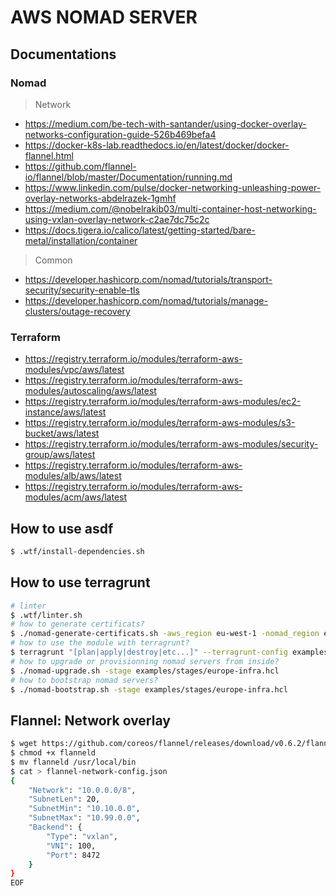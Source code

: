 # AWS NOMAD SERVER

## Documentations

### Nomad

> Network  
* https://medium.com/be-tech-with-santander/using-docker-overlay-networks-configuration-guide-526b469befa4
* https://docker-k8s-lab.readthedocs.io/en/latest/docker/docker-flannel.html
* https://github.com/flannel-io/flannel/blob/master/Documentation/running.md
* https://www.linkedin.com/pulse/docker-networking-unleashing-power-overlay-networks-abdelrazek-1gmhf
* https://medium.com/@nobelrakib03/multi-container-host-networking-using-vxlan-overlay-network-c2ae7dc75c2c
* https://docs.tigera.io/calico/latest/getting-started/bare-metal/installation/container

> Common 
* https://developer.hashicorp.com/nomad/tutorials/transport-security/security-enable-tls
* https://developer.hashicorp.com/nomad/tutorials/manage-clusters/outage-recovery

### Terraform

* https://registry.terraform.io/modules/terraform-aws-modules/vpc/aws/latest
* https://registry.terraform.io/modules/terraform-aws-modules/autoscaling/aws/latest
* https://registry.terraform.io/modules/terraform-aws-modules/ec2-instance/aws/latest
* https://registry.terraform.io/modules/terraform-aws-modules/s3-bucket/aws/latest
* https://registry.terraform.io/modules/terraform-aws-modules/security-group/aws/latest
* https://registry.terraform.io/modules/terraform-aws-modules/alb/aws/latest
* https://registry.terraform.io/modules/terraform-aws-modules/acm/aws/latest

## How to use asdf

```sh
$ .wtf/install-dependencies.sh
```

## How to use terragrunt

```sh
# linter
$ .wtf/linter.sh
# how to generate certificats?
$ ./nomad-generate-certificats.sh -aws_region eu-west-1 -nomad_region europe -nomad_datacenter infra
# how to use the module with terragrunt?
$ terragrunt "[plan|apply|destroy|etc...]" --terragrunt-config examples/stages/europe-infra.hcl
# how to upgrade or provisionning nomad servers from inside?
$ ./nomad-upgrade.sh -stage examples/stages/europe-infra.hcl
# how to bootstrap nomad servers?
$ ./nomad-bootstrap.sh -stage examples/stages/europe-infra.hcl
```

## Flannel: Network overlay

```sh
$ wget https://github.com/coreos/flannel/releases/download/v0.6.2/flanneld-amd64 -O flanneld
$ chmod +x flanneld
$ mv flanneld /usr/local/bin
$ cat > flannel-network-config.json
{
    "Network": "10.0.0.0/8",
    "SubnetLen": 20,
    "SubnetMin": "10.10.0.0",
    "SubnetMax": "10.99.0.0",
    "Backend": {
        "Type": "vxlan",
        "VNI": 100,
        "Port": 8472
    }
}
EOF
```